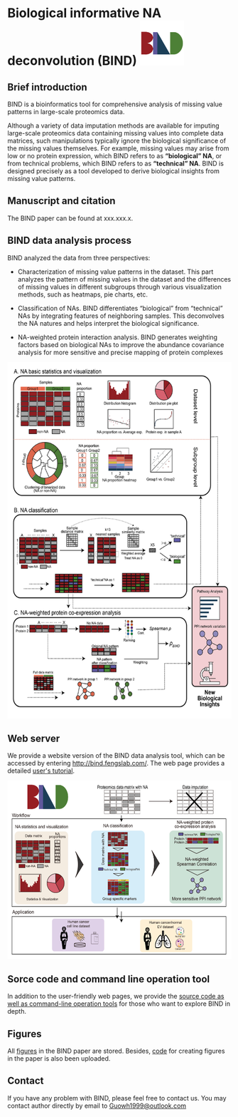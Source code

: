 # Biological informative NA deconvolution (BIND) <img src="bindlogo.svg" width="100">
## Brief introduction

BIND is a bioinformatics tool for comprehensive analysis of missing value patterns in large-scale proteomics data.

Although a variety of data imputation methods are available for imputing large-scale proteomics data containing missing values into complete data matrices, such manipulations typically ignore the biological significance of the missing values themselves. For example, missing values may arise from low or no protein expression, which BIND refers to as **“biological” NA**, or from technical problems, which BIND refers to as **“technical” NA**. BIND is designed precisely as a tool developed to derive biological insights from missing value patterns.

## Manuscript and citation

The BIND paper can be found at xxx.xxx.x. 

## BIND data analysis process

BIND analyzed the data from three perspectives:

- Characterization of missing value patterns in the dataset. This part analyzes the pattern of missing values in the dataset and the differences of missing values in different subgroups through various visualization methods, such as heatmaps, pie charts, etc.

- Classification of NAs. BIND differentiates “biological” from “technical” NAs by integrating features of neighboring samples. This deconvolves the NA natures and helps interpret the biological significance.

- NA-weighted protein interaction analysis. BIND generates weighting factors based on biological NAs to improve the abundance covariance analysis for more sensitive and precise mapping of protein complexes 

<img src="Figure1.jpg" width="600" height="800">

## Web server

We provide a website version of the BIND data analysis tool, which can be accessed by entering http://bind.fengslab.com/. The web page provides a detailed [user's tutorial](./Webserver).

<img src="./Figs/Figure1_new_gra_ab.jpg" width="600" height="400">

## Sorce code and command line operation tool

In addition to the user-friendly web pages, we provide the [source code as well as command-line operation tools](./BINDscript) for those who want to explore BIND in depth.

## Figures

All [figures](./Figs) in the BIND paper are stored. Besides, [code](./Figs/Fig.R) for creating figures in the paper is also been uploaded.

## Contact

If you have any problem with BIND, please feel free to contact us. You may contact author directly by email to Guowh1999@outlook.com
